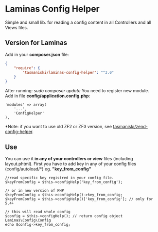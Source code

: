 # Laminas Config Helper
Simple and small lib. for reading a config content in all Controllers and all Views files.

## Version for Laminas

Add in your **composer.json** file: 

```json
{
    "require": {
        "tasmaniski/laminas-config-helper": "^3.0"
    }
}
```
After running: *sudo composer update* 
You need to register new module. Add in file **config/application.config.php**: 

```
'modules' => array(
    '...',
    'ConfigHelper'
),
```
*Note: if you want to use old ZF2 or ZF3 version, see [tasmaniski/zend-config-helper](https://github.com/tasmaniski/zend-config-helper).


## Use
You can use it **in any of your controllers or view** files (including layout.phtml). 
First you have to add key in any of your config files (config/autoload/\*) eg. **"key_from_config"**

```
//read specific key registred in your config file.
$keyFromConfig = $this->configHelp('key_from_config');

// or in new version of PHP
$keyFromConfig = $this->configHelp()->key_from_config;
$keyFromConfig = $this->configHelp()['key_from_config']; // only for 5.4+

// this will read whole config
$config = $this->configHelp(); // return config object Laminas\Config\Config
echo $config->key_from_config;
```






